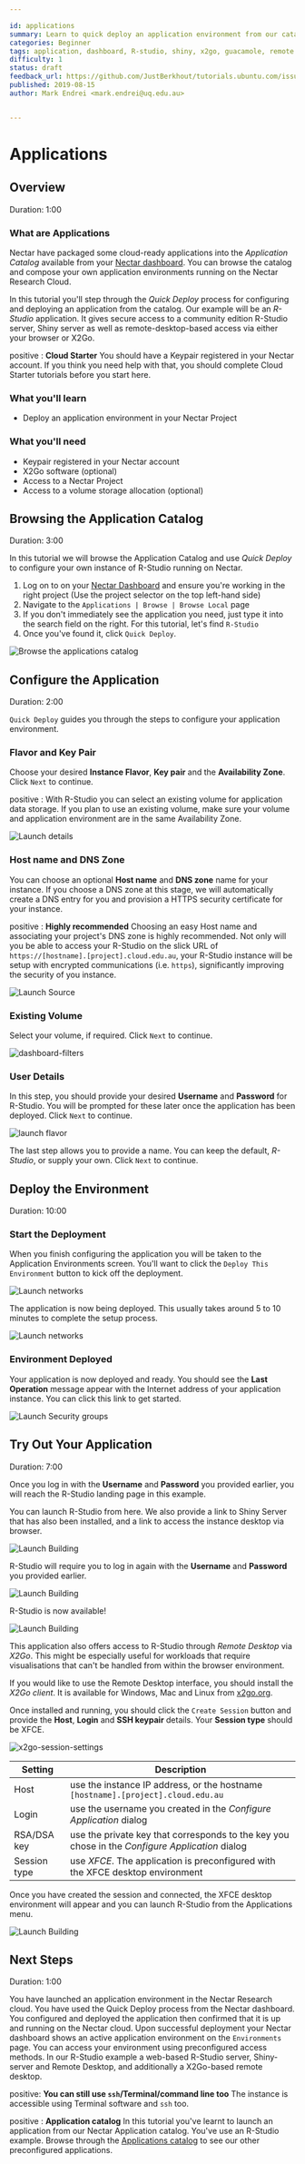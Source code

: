 ```yaml
---

id: applications
summary: Learn to quick deploy an application environment from our catalog with this R-Studio example.
categories: Beginner
tags: application, dashboard, R-studio, shiny, x2go, guacamole, remote desktop
difficulty: 1
status: draft
feedback_url: https://github.com/JustBerkhout/tutorials.ubuntu.com/issues
published: 2019-08-15
author: Mark Endrei <mark.endrei@uq.edu.au>


---
```


# Applications

## Overview

Duration: 1:00

### What are Applications

Nectar have packaged some cloud-ready applications into the *Application Catalog* available from your [Nectar dashboard](https://dashboard.rc.nectar.org.au). You can browse the catalog and compose your own application environments running on the Nectar Research Cloud.

In this tutorial you'll step through the *Quick Deploy* process for configuring and deploying an application from the catalog. Our example will be an *R-Studio* application. It gives secure access to a community edition R-Studio server, Shiny server as well as remote-desktop-based access via either your browser or X2Go.

positive
: **Cloud Starter**
You should have a Keypair registered in your Nectar account. If you think you need help with that, you should complete Cloud Starter tutorials before you start here. 

### What you'll learn

- Deploy an application environment in your Nectar Project

### What you'll need

- Keypair registered in your Nectar account
- X2Go software (optional)
- Access to a Nectar Project
- Access to a volume storage allocation (optional)

## Browsing the Application Catalog

Duration: 3:00

In this tutorial we will browse the Application Catalog and use *Quick Deploy* to configure your own instance of R-Studio running on Nectar. 

1. Log on to on your [Nectar Dashboard](https://dashboard.rc.nectar.org.au) and ensure you're working in the right project (Use the project selector on the top left-hand side)
2. Navigate to the `Applications | Browse | Browse Local` page 
3. If you don't immediately see the application you need, just type it into the search field on the right. For this tutorial, let's find `R-Studio`
4. Once you've found it, click `Quick Deploy`.

![Browse the applications catalog](images/rstudio-browse.png)

## Configure the Application

Duration: 2:00

`Quick Deploy` guides you through the steps to configure your application environment.

### Flavor and Key Pair

Choose your desired **Instance Flavor**, **Key pair** and the **Availability Zone**. Click `Next` to continue.

positive
: With R-Studio you can select an existing volume for application data storage. If you plan to use an existing volume, make sure your volume and application environment are in the same Availability Zone.

![Launch details](images/rstudio-flavor.png)

### Host name and DNS Zone

You can choose an optional **Host name** and **DNS zone** name for your instance. If you choose a DNS zone at this stage, we will automatically create a DNS entry for you and provision a HTTPS security certificate for your instance.

positive
: **Highly recommended**
Choosing an easy Host name and associating your project's DNS zone is highly recommended. Not only will you be able to access your R-Studio on the slick URL of `https://[hostname].[project].cloud.edu.au`, your R-Studio instance will be setup with encrypted communications (i.e. `https`), significantly improving the security of you instance.



![Launch Source](images/rstudio-dns.png)

### Existing Volume

Select your volume, if required. Click `Next` to continue.

![dashboard-filters](images/rstudio-volume.png)

### User Details

In this step, you should provide your desired **Username** and **Password** for R-Studio. You will be prompted for these later once the application has been deployed. Click `Next` to continue.

![launch flavor](images/rstudio-user.png)

The last step allows you to provide a name. You can keep the default, *R-Studio*, or supply your own. Click `Next` to continue.

## Deploy the Environment

Duration: 10:00

### Start the Deployment

When you finish configuring the application you will be taken to the Application Environments screen. You'll want to click the `Deploy This Environment` button to kick off the deployment.

![Launch networks](images/rstudio-deploy.png)

The application is now being deployed. This usually takes around 5 to 10 minutes to complete the setup process.

![Launch networks](images/rstudio-deploying.png)

### Environment Deployed

Your application is now deployed and ready. You should see the **Last Operation** message appear with the Internet address of your application instance. You can click this link to get started.

![Launch Security groups](images/rstudio-deployed.png)

## Try Out Your Application

Duration: 7:00

Once you log in with the **Username** and **Password** you provided earlier, you will reach the R-Studio landing page in this example.

You can launch R-Studio from here. We also provide a link to Shiny Server that has also been installed, and a link to access the instance desktop via browser.

![Launch Building](images/rstudio-landing.png)

R-Studio will require you to log in again with the **Username** and **Password** you provided earlier.

![Launch Building](images/rstudio-signin.png)

R-Studio is now available!

![Launch Building](images/rstudio-console.png)

This application also offers access to R-Studio through *Remote Desktop* via *X2Go*. This might be especially useful for workloads that require visualisations that can't be handled from within the browser environment.

If you would like to use the Remote Desktop interface, you should install the *X2Go client*. It is available for Windows, Mac and Linux from [x2go.org](https://x2go.org).

Once installed and running, you should click the `Create Session` button and provide the **Host**, **Login** and **SSH keypair** details. Your **Session type** should be XFCE.

![x2go-session-settings](images/rstudio-x2go.png)



| Setting      | Description                                                  |
| ------------ | ------------------------------------------------------------ |
| Host         | use the instance IP address, or the hostname `[hostname].[project].cloud.edu.au` |
| Login        | use the username you created in the *Configure Application* dialog |
| RSA/DSA key  | use the private key that corresponds to the key you chose in the *Configure Application* dialog |
| Session type | use *XFCE*. The application is preconfigured with the XFCE desktop environment |

Once you have created the session and connected, the XFCE desktop environment will appear and you can launch R-Studio from the Applications menu.

![Launch Building](images/rstudio-desktop.png)



## Next Steps

Duration: 1:00

You have launched an application environment in the Nectar Research cloud. You have used the Quick Deploy process from the Nectar dashboard. You configured and deployed the application then confirmed that it is up and running on the Nectar cloud. Upon successful deployment your Nectar dashboard shows an active application environment on the `Environments` page. You can access your environment using preconfigured access methods. In our R-Studio example a web-based R-Studio server, Shiny-server and Remote Desktop, and additionally a X2Go-based remote desktop. 

positive:
**You can still use `ssh`/Terminal/command line too**
The instance is accessible using Terminal software and `ssh` too. 



positive
: **Application catalog**
In this tutorial you've learnt to launch an application from our Nectar Application catalog. You've use an R-Studio example. Browse through the [Applications catalog](https://dashboard.rc.nectar.org.au/app-catalog/catalog/) to see our other preconfigured applications.
